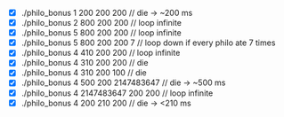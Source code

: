 - [x] ./philo_bonus 1 200 200 200           // die -> ~200 ms
- [x] ./philo_bonus 2 800 200 200           // loop infinite
- [x] ./philo_bonus 5 800 200 200           // loop infinite
- [x] ./philo_bonus 5 800 200 200 7         // loop down if every philo ate 7 times
- [x] ./philo_bonus 4 410 200 200           // loop infinite
- [x] ./philo_bonus 4 310 200 200           // die
- [x] ./philo_bonus 4 310 200 100           // die
- [x] ./philo_bonus 4 500 200 2147483647    // die -> ~500 ms
- [x] ./philo_bonus 4 2147483647 200 200    // loop infinite
- [x] ./philo_bonus 4 200 210 200           // die -> <210 ms